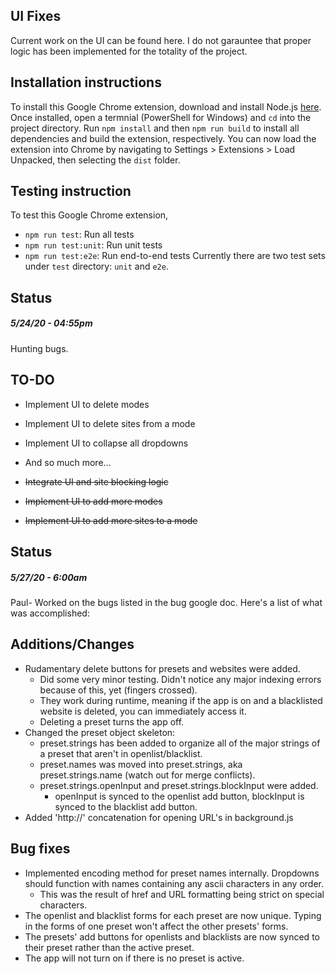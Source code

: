 ## UI Fixes
Current work on the UI can be found here. I do not garauntee that proper logic has been implemented for the totality of the project.

## Installation instructions
To install this Google Chrome extension, download and install Node.js [here](https://nodejs.org/en/). Once installed, open a termnial (PowerShell for Windows) and `cd` into the project directory. Run `npm install` and then `npm run build` to install all dependencies and build the extension, respectively. You can now load the extension into Chrome by navigating to Settings > Extensions > Load Unpacked, then selecting the `dist` folder.

## Testing instruction
To test this Google Chrome extension, 
  * `npm run test`: Run all tests
  * `npm run test:unit`: Run unit tests
  * `npm run test:e2e`: Run end-to-end tests
Currently there are two test sets under `test` directory: `unit` and `e2e`. 

## Status
##### *5/24/20 - 04:55pm*
Hunting bugs.

## TO-DO
  * Implement UI to delete modes
  * Implement UI to delete sites from a mode
  * Implement UI to collapse all dropdowns 
  * And so much more...

  * ~~Integrate UI and site blocking logic~~
  * ~~Implement UI to add more modes~~
  * ~~Implement UI to add more sites to a mode~~


## Status
##### *5/27/20 - 6:00am*
Paul- Worked on the bugs listed in the bug google doc. Here's a list of what was accomplished:
## Additions/Changes
  * Rudamentary delete buttons for presets and websites were added.
    * Did some very minor testing. Didn't notice any major indexing errors because of this, yet (fingers crossed).
    * They work during runtime, meaning if the app is on and a blacklisted website is deleted, you can immediately access it.
    * Deleting a preset turns the app off.
  * Changed the preset object skeleton:
    * preset.strings has been added to organize all of the major strings of a preset that aren't in openlist/blacklist.
    * preset.names was moved into preset.strings, aka preset.strings.name (watch out for merge conflicts).
    * preset.strings.openInput and preset.strings.blockInput were added.
      * openInput is synced to the openlist add button, blockInput is synced to the blacklist add button.
  * Added 'http://' concatenation for opening URL's in background.js

## Bug fixes
  * Implemented encoding method for preset names internally. Dropdowns should function with names containing any ascii characters in any order.
    * This was the result of href and URL formatting being strict on special characters.
  * The openlist and blacklist forms for each preset are now unique. Typing in the forms of one preset won't affect the other presets' forms.
  * The presets' add buttons for openlists and blacklists are now synced to their preset rather than the active preset.
  * The app will not turn on if there is no preset is active.
